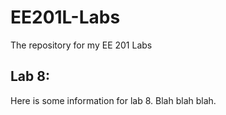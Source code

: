 EE201L-Labs
===========

The repository for my EE 201 Labs

Lab 8:
---

Here is some information for lab 8. Blah blah blah.
